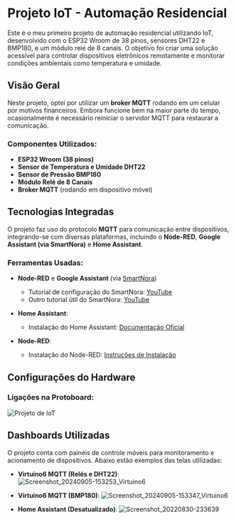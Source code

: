 # Projeto IoT - Automação Residencial

Este é o meu primeiro projeto de automação residencial utilizando IoT, desenvolvido com o ESP32 Wroom de 38 pinos, sensores DHT22 e BMP180, e um módulo relé de 8 canais. O objetivo foi criar uma solução acessível para controlar dispositivos eletrônicos remotamente e monitorar condições ambientais como temperatura e umidade.

## Visão Geral

Neste projeto, optei por utilizar um **broker MQTT** rodando em um celular por motivos financeiros. Embora funcione bem na maior parte do tempo, ocasionalmente é necessário reiniciar o servidor MQTT para restaurar a comunicação.

### Componentes Utilizados:
- **ESP32 Wroom (38 pinos)**
- **Sensor de Temperatura e Umidade DHT22**
- **Sensor de Pressão BMP180**
- **Módulo Relé de 8 Canais**
- **Broker MQTT** (rodando em dispositivo móvel)

## Tecnologias Integradas

O projeto faz uso do protocolo **MQTT** para comunicação entre dispositivos, integrando-se com diversas plataformas, incluindo o **Node-RED**, **Google Assistant (via SmartNora)** e **Home Assistant**.

### Ferramentas Usadas:

- **Node-RED** e **Google Assistant** (via [SmartNora](https://smart-nora.eu))
  - Tutorial de configuração do SmartNora: [YouTube](https://www.youtube.com/watch?v=cK8-hTdW2Kg&t=752s)
  - Outro tutorial útil do SmartNora: [YouTube](https://www.youtube.com/watch?v=irrOqCr7UMY)

- **Home Assistant**:
  - Instalação do Home Assistant: [Documentação Oficial](https://www.home-assistant.io/installation/)

- **Node-RED**:
  - Instalação do Node-RED: [Instruções de Instalação](https://nodered.org/docs/getting-started/)

## Configurações do Hardware

### Ligações na Protoboard:
![Projeto de IoT](https://github.com/user-attachments/assets/44182bec-8cb9-4c78-b2b9-41a09ed213f8)

## Dashboards Utilizadas

O projeto conta com painéis de controle móveis para monitoramento e acionamento de dispositivos. Abaixo estão exemplos das telas utilizadas:

- **Virtuino6 MQTT (Relés e DHT22)**:
  ![Screenshot_20240905-153253_Virtuino6](https://github.com/user-attachments/assets/3e5bca48-1559-4dd4-8305-67f7b9377dd9)

- **Virtuino6 MQTT (BMP180)**:
  ![Screenshot_20240905-153347_Virtuino6](https://github.com/user-attachments/assets/e06621c2-2a99-4a30-9d99-bac14ab401ea)

- **Home Assistant (Desatualizado)**:
  ![Screenshot_20220830-233639](https://user-images.githubusercontent.com/66142021/187596337-b61de278-251a-4ec3-80ad-c39e651a6c50.png)
